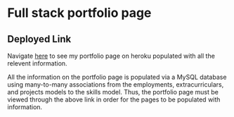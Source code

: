 # Full stack portfolio page

## Deployed Link
Navigate [here](https://fast-escarpment-26840.herokuapp.com) to see my portfolio page on heroku populated with all the relevent information.

All the information on the portfolio page is populated via a MySQL database using many-to-many associations from the employments, extracurriculars, and projects models to the skills model. Thus, the portfolio page must be viewed through the above link in order for the pages to be populated with information.